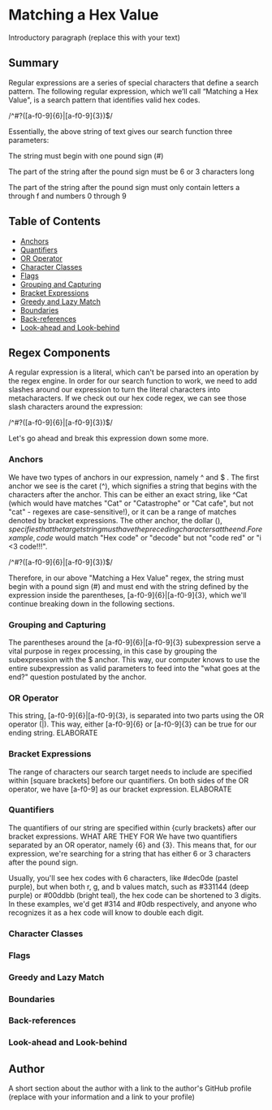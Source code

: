 # Matching a Hex Value

Introductory paragraph (replace this with your text)

## Summary

Regular expressions are a series of special characters that define a search pattern. The following regular expression, which we’ll call “Matching a Hex Value", is a search pattern that identifies valid hex codes.

/^#?([a-f0-9]{6}|[a-f0-9]{3})$/

Essentially, the above string of text gives our search function three parameters:

The string must begin with one pound sign (#)

The part of the string after the pound sign must be 6 or 3 characters long

The part of the string after the pound sign must only contain letters a through f and numbers 0 through 9



## Table of Contents

- [Anchors](#anchors)
- [Quantifiers](#quantifiers)
- [OR Operator](#or-operator)
- [Character Classes](#character-classes)
- [Flags](#flags)
- [Grouping and Capturing](#grouping-and-capturing)
- [Bracket Expressions](#bracket-expressions)
- [Greedy and Lazy Match](#greedy-and-lazy-match)
- [Boundaries](#boundaries)
- [Back-references](#back-references)
- [Look-ahead and Look-behind](#look-ahead-and-look-behind)

## Regex Components
A regular expression is a literal, which can't be parsed into an operation by the regex engine. In order for our search function to work, we need to add slashes around our expression to turn the literal characters into metacharacters. If we check out our hex code regex, we can see those slash characters around the expression:

/^#?([a-f0-9]{6}|[a-f0-9]{3})$/ 

Let's go ahead and break this expression down some more.

### Anchors
We have two types of anchors in our expression, namely ^ and $ .
The first anchor we see is the caret (^), which signifies a string that begins with the characters after the anchor. This can be either an exact string, like ^Cat (which would have matches "Cat" or "Catastrophe" or "Cat cafe", but not "cat" - regexes are case-sensitive!), or it can be a range of matches denoted by bracket expressions.
The other anchor, the dollar ($), specifies that the target string must have the preceding characters at the end. For example, code$ would match "Hex code" or "decode" but not "code red" or "i <3 code!!!".

/^#?([a-f0-9]{6}|[a-f0-9]{3})$/ 

Therefore, in our above "Matching a Hex Value" regex, the string must begin with a pound sign (#) and must end with the string defined by the expression inside the parentheses, [a-f0-9]{6}|[a-f0-9]{3}, which we'll continue breaking down in the following sections.

### Grouping and Capturing
The parentheses around the [a-f0-9]{6}|[a-f0-9]{3} subexpression serve a vital purpose in regex processing, in this case by grouping the subexpression with the $ anchor. This way, our computer knows to use the entire subexpression as valid parameters to feed into the "what goes at the end?" question postulated by the anchor.

### OR Operator
This string, [a-f0-9]{6}|[a-f0-9]{3}, is separated into two parts using the OR operator (|). This way, either [a-f0-9]{6} or [a-f0-9]{3} can be true for our ending string. ELABORATE

### Bracket Expressions
The range of characters our search target needs to include are specified within [square brackets] before our quantifiers. On both sides of the OR operator, we have [a-f0-9] as our bracket expression. ELABORATE

### Quantifiers
The quantifiers of our string are specified within {curly brackets} after our bracket expressions. WHAT ARE THEY FOR We have two quantifiers separated by an OR operator, namely {6} and {3}. This means that, for our expression, we're searching for a string that has either 6 or 3 characters after the pound sign. 

Usually, you'll see hex codes with 6 characters, like #dec0de (pastel purple), but when both r, g, and b values match, such as #331144 (deep purple) or #00ddbb (bright teal), the hex code can be shortened to 3 digits. In these examples, we'd get #314 and #0db respectively, and anyone who recognizes it as a hex code will know to double each digit.

### Character Classes

### Flags





### Greedy and Lazy Match

### Boundaries

### Back-references

### Look-ahead and Look-behind

## Author

A short section about the author with a link to the author's GitHub profile (replace with your information and a link to your profile)
